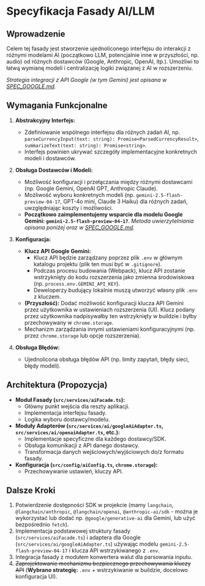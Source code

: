 # Specyfikacja Fasady AI/LLM

## Wprowadzenie

Celem tej fasady jest stworzenie ujednoliconego interfejsu do interakcji z różnymi modelami AI (początkowo LLM, potencjalnie inne w przyszłości, np. audio) od różnych dostawców (Google, Anthropic, OpenAI, itp.). Umożliwi to łatwą wymianę modeli i centralizację logiki związanej z AI w rozszerzeniu.

*Strategia integracji z API Google (w tym Gemini) jest opisana w [SPEC_GOOGLE.md](SPEC_GOOGLE.md).*

## Wymagania Funkcjonalne

1.  **Abstrakcyjny Interfejs:**
    *   Zdefiniowanie wspólnego interfejsu dla różnych zadań AI, np. `parseCurrencyInput(text: string): Promise<ParsedCurrencyResult>`, `summarizeText(text: string): Promise<string>`.
    *   Interfejs powinien ukrywać szczegóły implementacyjne konkretnych modeli i dostawców.

2.  **Obsługa Dostawców i Modeli:**
    *   Możliwość konfiguracji i przełączania między różnymi dostawcami (np. Google Gemini, OpenAI GPT, Anthropic Claude).
    *   Możliwość wyboru konkretnych modeli (np. `gemini-2.5-flash-preview-04-17`, GPT-4o mini, Claude 3 Haiku) dla różnych zadań, uwzględniając koszty i możliwości.
    *   **Początkowo zaimplementujemy wsparcie dla modelu Google Gemini: `gemini-2.5-flash-preview-04-17`**. *Metoda uwierzytelniania opisana poniżej oraz w [SPEC_GOOGLE.md](SPEC_GOOGLE.md).*

3.  **Konfiguracja:**
    *   **Klucz API Google Gemini:**
        *   Klucz API będzie zarządzany poprzez plik `.env` w głównym katalogu projektu (plik ten musi być w `.gitignore`).
        *   Podczas procesu budowania (Webpack), klucz API zostanie wstrzyknięty do kodu rozszerzenia jako zmienna środowiskowa (np. `process.env.GEMINI_API_KEY`).
        *   Deweloperzy budujący lokalnie muszą utworzyć własny plik `.env` z kluczem.
    *   **(Przyszłość):** Dodać możliwość konfiguracji klucza API Gemini przez użytkownika w ustawieniach rozszerzenia (UI). Klucz podany przez użytkownika nadpisywałby ten wstrzyknięty w buildzie i byłby przechowywany w `chrome.storage`.
    *   Mechanizm zarządzania innymi ustawieniami konfiguracyjnymi (np. przez `chrome.storage` lub opcje rozszerzenia).

4.  **Obsługa Błędów:**
    *   Ujednolicona obsługa błędów API (np. limity zapytań, błędy sieci, błędy modeli).

## Architektura (Propozycja)

-   **Moduł Fasady (`src/services/aiFacade.ts`):**
    *   Główny punkt wejścia dla reszty aplikacji.
    *   Implementacja interfejsu fasady.
    *   Logika wyboru dostawcy/modelu.
-   **Moduły Adapterów (`src/services/ai/googleAiAdapter.ts`, `src/services/ai/openaiAdapter.ts`, etc.):**
    *   Implementacje specyficzne dla każdego dostawcy/SDK.
    *   Obsługa komunikacji z API danego dostawcy.
    *   Transformacja danych wejściowych/wyjściowych do/z formatu fasady.
-   **Konfiguracja (`src/config/aiConfig.ts`, `chrome.storage`):**
    *   Przechowywanie ustawień, kluczy API.

## Dalsze Kroki

1.  Potwierdzenie dostępności SDK w projekcie (mamy `langchain`, `@langchain/anthropic`, `@langchain/openai`, `@anthropic-ai/sdk` - można je wykorzystać lub dodać np. `@google/generative-ai` dla Gemini, lub użyć bezpośrednio `fetch`).
2.  Implementacja podstawowej struktury fasady (`src/services/aiFacade.ts`) i adaptera dla Google (`src/services/ai/googleAiAdapter.ts`) używając modelu `gemini-2.5-flash-preview-04-17` i klucza API wstrzykiwanego z `.env`.
3.  Integracja fasady z modułem konwertera walut dla parsowania inputu.
4.  ~~Zaprojektowanie mechanizmu bezpiecznego przechowywania kluczy API~~ (**Wybrano strategię:** `.env` + wstrzykiwanie w buildzie, docelowo konfiguracja UI). 